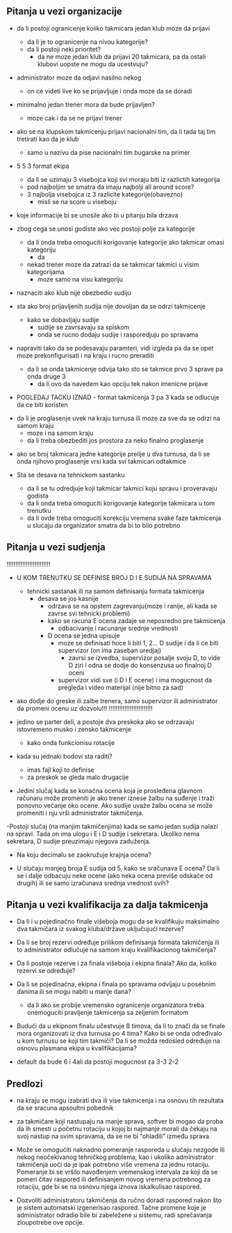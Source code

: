 ## Pitanja u vezi organizacije

+ da li postoji ogranicenje koliko takmicara jedan klub moze da prijavi
    + da li je to ogranicenje na nivou kategorije?
    + da li postoji neki prioritet? 
        + da ne moze jedan klub da prijavi 20 takmicara, pa da ostali klubovi uopste ne mogu da ucestvuju? 

+ administrator moze da odjavi nasilno nekog
    + on ce videti live ko se prijavljuje i onda moze da se doradi


+ minimalno jedan trener mora da bude prijavljen?
    + moze cak i da se ne prijavi trener

+ ako se na klupskom takmicenju prijavi nacionalni tim, da li tada taj tim tretirati kao da je klub
    + samo u nazivu da pise nacionalni tim bugarske na primer

+ 5 5 3 format ekipa
    + da li se uzimaju 3 visebojca koji svi moraju biti iz razlictih kategorija
    + pod najboljim se smatra da imaju najbolji all around score?
    + 3 najbolja visebojca iz 3 razlicite kategorije(obavezno)
        - misli se na score u viseboju

+ koje informacije bi se unosile ako bi u pitanju bila drzava

+ zbog cega se unosi godiste ako vec postoji polje za kategorije
    + da li onda treba omoguciti korigovanje kategorije ako takmicar omasi kategoriju
        + da
    + nekad trener moze da zatrazi da se takmicar takmici u visim kategorijama
        + moze samo na visu kategoriju

+ naznaciti ako klub nije obezbedio sudiju
+ sta ako broj prijavljenih sudija nije dovoljan da se odrzi takmicenje
    + kako se dobavljaju sudije
        + sudije se zavrsavaju sa spiskom
        + onda se rucno dodaju sudije i rasporedjuju po spravama
+ napraviti tako da se podesavaju paramteri, vidi izgleda pa da se opet moze prekonfigurisati i na kraju i rucno preraditi


    - da li se onda takmicenje odvija tako sto se takmice prvo 3 sprave pa onda druge 3
        - da li ovo da navedem kao opciju tek nakon imenicne prijave

- POGLEDAJ TACKU IZNAD - format takmicenja 3 pa 3 kada se odlucuje da ce biti koristen

+ da li je proglasenje uvek na kraju turnusa ili moze za sve da se odrzi na samom kraju
    - moze i na samom kraju
    - da li treba obezbediti jos prostora za neko finalno proglasenje
- ako se broj takmicara jedne kategorije prelije u dva turnusa, da li se onda njihovo proglasenje vrsi kada svi takmicari odtakmice

- Sta se desava na tehnickom sastanku
    - da li se tu odredjuje koji takmicar takmici koju spravu i proveravaju godista
    - da li onda treba omoguciti korigovanje kategorije takmicara u tom trenutku
    - da li ovde treba omoguciti korekciju vremena svake faze takmicenja u slucaju da organizator smatra da bi to bilo potrebno


## Pitanja u vezi sudjenja

!!!!!!!!!!!!!!!!!!!!!!!!!
- U KOM TRENUTKU SE DEFINISE BROJ D I E SUDIJA NA SPRAVAMA
    - tehnicki sastanak ili na samom definisanju formata takmicenja
        - desava se jos kasnije
            - odrzava se na opstem zagrevanju(moze i ranije, ali kada se zavrse svi tehnicki problemi)
            - kako se racuna E ocena zadaje se neposredno pre takmicenja
                - odbacivanje i racunanje srednje vrednosti
            - D ocena se jedna upisuje
                - moze se definisati hoce li biti 1, 2... D sudije i da li ce biti supervizor (on ima zaseban uredjaj)
                    - zavrsi se izvedba, supervizor posalje svoju D, to vide D ziri i odna se dodje do konsenzusa uo finalnoj D oceni
                - supervizor vidi sve (i D i E ocene) i ima mogucnost da pregleda i video materijal (nije bitno za sad)


- ako dodje do greske ili zalbe trenera, samo supervizor ili administrator da promeni ocenu uz dozvolu!!!
!!!!!!!!!!!!!!!!!!!!!!!!!


- jedino se parter deli, a postoje dva preskoka ako se odrzavaju istovremeno musko i zensko takmicenje
    - kako onda funkcionisu rotacije

- kada su jednaki bodovi sta raditi?
    - imas fajl koji to definise 
    - za preskok se gleda malo drugacije


- Jedini slučaj kada se konačna ocena koja je prosleđena glavnom računaru može promeniti je ako trener iznese žalbu na suđenje  i traži ponovno većanje oko ocene. Ako sudije uvaže žalbu ocena se može promeniti i nju vrši administrator takmičenja. 

-Postoji slučaj (na manjim takmičenjima) kada se samo jedan sudija nalazi na spravi. Tada on ima ulogu i E i D sudije i sekretara. Ukoliko nema sekretara, D sudije preuzimaju njegova zaduženja.

- Na koju decimalu se zaokružuje krajnja ocena?

- U slučaju manjeg broja E sudija od 5, kako se sračunava E ocena? Da li se i dalje odbacuju neke ocene (ako neka ocena previše odskače od drugih) ili se samo izračunava srednja vrednost svih?

## Pitanja u vezi kvalifikacija za dalja takmicenja


- Da li i u pojedinačno finale višeboja mogu da se kvalifikuju maksimalno dva takmičara iz svakog kluba/države uključujući rezerve?

- Da li se broj rezervi određuje prilikom definisanja formata takmičenja ili to administrator odlučuje na samom kraju kvalifikacionog takmičenja?

- Da li postoje rezerve i za finala višeboja i ekipna finala? Ako da, koliko rezervi se određuje?

- Da li se pojedinačna, ekipna i finala po spravama odvijaju u posebnim danima ili se mogu nabiti u manje dana?
    - da li ako se probije vremensko ogranicenje organizatora treba onemoguciti pravljenje takmicenja sa zeljenim formatom

- Budući da u ekipnom finalu učestvuje 8 timova, da li to znači da se finale mora organizovati iz dva turnusa po 4 tima? Kako bi se onda određivalo u kom turnusu se koji tim takmiči? Da li se možda redosled određuje na osnovu plasmana ekipa u kvalifikacijama?

+ default da bude 6 i 4ali da postoji mogucnost za 3-3 2-2
## Predlozi

- na kraju se mogu izabrati dva ili vise takmicenja i na osnovu tih rezultata da se sracuna apsoultni pobednik
- za takmičare koji nastupaju na manje sprava, softver bi mogao da proba da ih smesti u početnu rotaciju u kojoj bi najmanje morali da čekaju na svoj nastup na svim spravama, da se ne bi “ohladili” između sprava 

- Može se omogućiti naknadno pomeranje rasporeda u slučaju nezgode ili nekog neočekivanog tehničkog problema, kao i ukoliko administrator takmičenja uoči da je ipak potrebno više vremena za jednu rotaciju. Pomeranje bi se vršilo navođenjem vremenskog intervala za koji da se pomeri čitav
raspored ili definisanjem novog vremena potrebnog za rotaciju, gde bi se na osnovu njega iznova iskalkulisao raspored.

- Dozvoliti administratoru takmičenja da ručno doradi raspored nakon što je sistem automatski izgenerisao raspored. Tačne promene koje je administrator odradio bile bi zabeležene u sistemu, radi sprečavanja zloupotrebe ove opcije.
   
